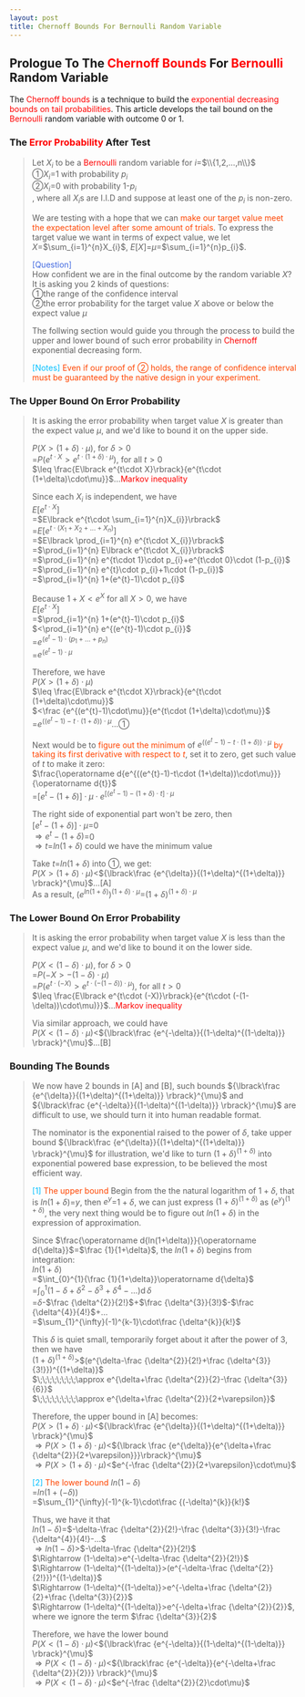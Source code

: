 ```yaml
---
layout: post
title: Chernoff Bounds For Bernoulli Random Variable
---
```


## Prologue To The <font color="Red">Chernoff Bounds</font> For <font color="Red">Bernoulli</font> Random Variable
<p class="message">
The <font color="Red">Chernoff bounds</font> is a technique to build the <font color="Red">exponential decreasing bounds on tail probabilities</font>.  This article develops the tail bound on the <font color="Red">Bernoulli</font> random variable with outcome 0 or 1.  
</p>

### The <font color="Red">Error Probability</font> After Test
>Let $X_{i}$ to be a <font color="Red">Bernoulli</font> random variable for $i$=$\\{1,2,...,n\\}$  
>&#10112;$X_{i}$=$1$ with probability $p_{i}$  
>&#10113;$X_{i}$=$0$ with probability $1$-$p_{i}$  
>, where all $X_{i}$s are I.I.D and suppose at least one of the $p_{i}$ is non-zero.  
>
>We are testing with a hope that we can <font color="OrangeRed">make our target value meet the expectation level after some amount of trials</font>.  To express the target value we want in terms of expect value, we let $X$=$\sum_{i=1}^{n}X_{i}$, $E\lbrack X\rbrack$=$\mu$=$\sum_{i=1}^{n}p_{i}$.  
>
><font color="RoyalBlue">[Question]</font>  
>How confident we are in the final outcome by the random variable $X$?  It is asking you 2 kinds of questions:  
>&#10112;the range of the confidence interval  
>&#10113;the error probability for the target value $X$ above or below the expect value $\mu$  
>
>The follwing section would guide you through the process to build the upper and lower bound of such error probability in <font color="Red">Chernoff</font> exponential decreasing form.  
>
><font color="DeepSkyBlue">[Notes]</font>
><font color="OrangeRed">Even if our proof of &#10113; holds, the range of confidence interval must be guaranteed by the native design in your experiment.</font>  

### The Upper Bound On Error Probability
>It is asking the error probability when target value $X$ is greater than the expect value $\mu$, and we'd like to bound it on the upper side.  
>
>$P(X>(1+\delta)\cdot\mu)$, for $\delta>0$  
>=$P(e^{t\cdot X}>e^{t\cdot (1+\delta)\cdot\mu})$, for all $t>0$  
>$\leq \frac{E\lbrack e^{t\cdot X}\rbrack}{e^{t\cdot (1+\delta)\cdot\mu}}$...<font color="Red">Markov inequality</font>  
>
>Since each $X_{i}$ is independent, we have  
>$E\lbrack e^{t\cdot X}\rbrack$  
>=$E\lbrack e^{t\cdot \sum_{i=1}^{n}X_{i}}\rbrack$  
>=$E\lbrack e^{t\cdot (X_{1}+X_{2}+...+X_{n})}\rbrack$  
>=$E\lbrack \prod_{i=1}^{n} e^{t\cdot X_{i}}\rbrack$  
>=$\prod_{i=1}^{n} E\lbrack e^{t\cdot X_{i}}\rbrack$  
>=$\prod_{i=1}^{n} e^{t\cdot 1}\cdot p_{i}+e^{t\cdot 0}\cdot (1-p_{i})$  
>=$\prod_{i=1}^{n} e^{t}\cdot p_{i}+1\cdot (1-p_{i})$  
>=$\prod_{i=1}^{n} 1+(e^{t}-1)\cdot p_{i}$  
>
>Because $1+X<e^{X}$ for all $X>0$, we have  
>$E\lbrack e^{t\cdot X}\rbrack$  
>=$\prod_{i=1}^{n} 1+(e^{t}-1)\cdot p_{i}$  
>$<\prod_{i=1}^{n} e^{(e^{t}-1)\cdot p_{i}}$  
>=$e^{(e^{t}-1)\cdot (p_{1}+...+p_{n})}$  
>=$e^{(e^{t}-1)\cdot\mu}$  
>
>Therefore, we have  
>$P(X>(1+\delta)\cdot\mu)$  
>$\leq \frac{E\lbrack e^{t\cdot X}\rbrack}{e^{t\cdot (1+\delta)\cdot\mu}}$  
>$<\frac {e^{(e^{t}-1)\cdot\mu}}{e^{t\cdot (1+\delta)\cdot\mu}}$  
>=$e^{((e^{t}-1)-t\cdot (1+\delta))\cdot\mu}$...&#10112;  
>
>Next would be to <font color="OrangeRed">figure out the minimum</font> of $e^{((e^{t}-1)-t\cdot (1+\delta))\cdot\mu}$ <font color="OrangeRed">by taking its first derivative with respect to $t$</font>, set it to zero, get such value of $t$ to make it zero:  
>$\frac{\operatorname d{e^{((e^{t}-1)-t\cdot (1+\delta))\cdot\mu}}}{\operatorname d{t}}$  
>=$\lbrack e^{t}-(1+\delta)\rbrack\cdot\mu\cdot e^{\lbrack (e^{t}-1)-(1+\delta)\cdot t\rbrack\cdot\mu}$  
>
>The right side of exponential part won't be zero, then  
>$\lbrack e^{t}-(1+\delta)\rbrack\cdot\mu$=$0$  
>$\Rightarrow e^{t}-(1+\delta)$=$0$  
>$\Rightarrow t$=$ln(1+\delta)$ could we have the minimum value  
>
>Take $t$=$ln(1+\delta)$ into &#10112;, we get:  
>$P(X>(1+\delta)\cdot\mu)$<${\lbrack\frac {e^{\delta}}{(1+\delta)^{(1+\delta)}} \rbrack}^{\mu}$...[A]  
>As a result, $(e^{ln(1+\delta)})^{(1+\delta)\cdot\mu}$=$(1+\delta)^{(1+\delta)\cdot\mu}$  

### The Lower Bound On Error Probability
>It is asking the error probability when target value $X$ is less than the expect value $\mu$, and we'd like to bound it on the lower side.  
>
>$P(X<(1-\delta)\cdot\mu)$, for $\delta>0$  
>=$P(-X>-(1-\delta)\cdot\mu)$  
>=$P(e^{t\cdot (-X)}>e^{t\cdot (-(1-\delta))\cdot\mu})$, for all $t>0$  
>$\leq \frac{E\lbrack e^{t\cdot (-X)}\rbrack}{e^{t\cdot (-(1-\delta))\cdot\mu)}}$...<font color="Red">Markov inequality</font>  
>
>Via similar approach, we could have  
>$P(X<(1-\delta)\cdot\mu)$<${\lbrack\frac {e^{-\delta}}{(1-\delta)^{(1-\delta)}} \rbrack}^{\mu}$...[B]  

### Bounding The Bounds
>We now have 2 bounds in [A] and [B], such bounds ${\lbrack\frac {e^{\delta}}{(1+\delta)^{(1+\delta)}} \rbrack}^{\mu}$ and ${\lbrack\frac {e^{-\delta}}{(1-\delta)^{(1-\delta)}} \rbrack}^{\mu}$ are difficult to use, we should turn it into human readable format.  
>
>The nominator is the exponential raised to the power of $\delta$, take upper bound ${\lbrack\frac {e^{\delta}}{(1+\delta)^{(1+\delta)}} \rbrack}^{\mu}$ for illustration, we'd like to turn $(1+\delta)^{(1+\delta)}$ into exponential powered base expression, to be believed the most efficient way.  
>
><font color="DeepSkyBlue">[1]</font>
><font color="OrangeRed">The upper bound</font>
>Begin from the the natural logarithm of $1+\delta$, that is $ln(1+\delta)$=$y$, then $e^{y}$=$1+\delta$, we can just express $(1+\delta)^{(1+\delta)}$ as $(e^{y})^{(1+\delta)}$, the very next thing would be to figure out $ln(1+\delta)$ in the expression of approximation.  
>
>Since $\frac{\operatorname d{ln(1+\delta)}}{\operatorname d{\delta}}$=$\frac {1}{1+\delta}$, the $ln(1+\delta)$ begins from integration:  
>$ln(1+\delta)$  
>=$\int_{0}^{1}{\frac {1}{1+\delta}}\operatorname d{\delta}$  
>=$\int_{0}^{1}{(1-\delta+\delta^{2}-\delta^{3}+\delta^{4}-...)}\operatorname d{\delta}$  
>=$\delta$-$\frac {\delta^{2}}{2!}$+$\frac {\delta^{3}}{3!}$-$\frac {\delta^{4}}{4!}$+...  
>=$\sum_{1}^{\infty}(-1)^{k-1}\cdot\frac {\delta^{k}}{k!}$  
>
>This $\delta$ is quiet small, temporarily forget about it after the power of 3, then we have  
>$(1+\delta)^{(1+\delta)}$>$(e^{\delta-\frac {\delta^{2}}{2!}+\frac {\delta^{3}}{3!}})^{(1+\delta)}$  
>$\;\;\;\;\;\;\;\;\approx e^{\delta+\frac {\delta^{2}}{2}-\frac {\delta^{3}}{6}}$  
>$\;\;\;\;\;\;\;\;\approx e^{\delta+\frac {\delta^{2}}{2+\varepsilon}}$  
>
>Therefore, the upper bound in [A] becomes:  
>$P(X>(1+\delta)\cdot\mu)$<${\lbrack\frac {e^{\delta}}{(1+\delta)^{(1+\delta)}} \rbrack}^{\mu}$  
>$\Rightarrow P(X>(1+\delta)\cdot\mu)$<${\lbrack \frac {e^{\delta}}{e^{\delta+\frac {\delta^{2}}{2+\varepsilon}}}\rbrack}^{\mu}$  
>$\Rightarrow P(X>(1+\delta)\cdot\mu)$<$e^{-\frac {\delta^{2}}{2+\varepsilon}\cdot\mu}$  
>
><font color="DeepSkyBlue">[2]</font>
><font color="OrangeRed">The lower bound</font>
>$ln(1-\delta)$  
>=$ln(1+(-\delta))$  
>=$\sum_{1}^{\infty}(-1)^{k-1}\cdot\frac {(-\delta)^{k}}{k!}$  
>
>Thus, we have it that  
>$ln(1-\delta)$=$-\delta-\frac {\delta^{2}}{2!}-\frac {\delta^{3}}{3!}-\frac {\delta^{4}}{4!}-...$  
>$\Rightarrow ln(1-\delta)$>$-\delta-\frac {\delta^{2}}{2!}$  
>$\Rightarrow (1-\delta)>e^{-\delta-\frac {\delta^{2}}{2!}}$  
>$\Rightarrow (1-\delta)^{(1-\delta)}>(e^{-\delta-\frac {\delta^{2}}{2!}})^{(1-\delta)}$  
>$\Rightarrow (1-\delta)^{(1-\delta)}>e^{-\delta+\frac {\delta^{2}}{2}+\frac {\delta^{3}}{2}}$  
>$\Rightarrow (1-\delta)^{(1-\delta)}>e^{-\delta+\frac {\delta^{2}}{2}}$, where we ignore the term $\frac {\delta^{3}}{2}$  
>
>Therefore, we have the lower bound  
>$P(X<(1-\delta)\cdot\mu)$<${\lbrack\frac {e^{-\delta}}{(1-\delta)^{(1-\delta)}} \rbrack}^{\mu}$  
>$\Rightarrow P(X<(1-\delta)\cdot\mu)$<${\lbrack\frac {e^{-\delta}}{e^{-\delta+\frac {\delta^{2}}{2}}} \rbrack}^{\mu}$  
>$\Rightarrow P(X<(1-\delta)\cdot\mu)$<$e^{-\frac {\delta^{2}}{2}\cdot\mu}$  

<!-- Γ -->
<!-- \Omega -->
<!-- \cap intersection -->
<!-- \cup union -->
<!-- \frac{\Gamma(k + n)}{\Gamma(n)} \frac{1}{r^k}  -->
<!-- \mbox{\large$\vert$}\nolimits_0^\infty -->
<!-- \vert_0^\infty -->
<!-- \vert_{0.5}^{\infty} -->
<!-- &prime; ′ -->
<!-- &Prime; ″ -->
<!-- $E\lbrack X\rbrack$ -->
<!-- \overline{X_n} -->
<!-- \underset{Succss}P -->
<!-- \frac{{\overline {X_n}}-\mu}{S/\sqrt n} -->
<!-- \lim_{t\rightarrow\infty} -->
<!-- \int_{0}^{a}\lambda\cdot e^{-\lambda\cdot t}\operatorname dt -->
<!-- \Leftrightarrow -->
<!-- \prod_{v\in V} -->
<!-- \subset -->
<!-- \subseteq -->
<!-- \varnothing -->
<!-- \perp -->
<!-- \overset\triangle= -->
<!-- \left|X\right| -->
<!-- \xrightarrow{r_t} -->
<!-- \left\|?\right\| => ||?||-->
<!-- \left|?\right| => |?|-->
<!-- \lbrack BQ\rbrack => [BQ] -->
<!-- \subset -->
<!-- \subseteq -->
<!-- \widehat -->
<!-- \int_{}^{}{}\operatorname d{} -->

<!-- Notes -->
<!-- <font color="OrangeRed">items, verb, to make it the focus</font> -->
<!-- <font color="Red">KKT</font> -->
<!-- <font color="Red">SMO heuristics</font> -->
<!-- <font color="Red">F</font> distribution -->
<!-- <font color="Red">t</font> distribution -->
<!-- <font color="DeepSkyBlue">suggested item, soft item</font> -->
<!-- <font color="RoyalBlue">old alpha</font> -->
<!-- <font color="Green">new alpha</font> -->

<!-- <font color="DeepPink">positive conclusion, finding</font> -->
<!-- <font color="RosyBrown">negative conclusion, finding</font> -->

<!-- <font color="#00ADAD">policy</font> -->
<!-- <font color="#6100A8">full observable</font> -->
<!-- <font color="#FFAC12">partial observable</font> -->
<!-- <font color="#EB00EB">stochastic</font> -->
<!-- <font color="#8400E6">state transition</font> -->
<!-- <font color="#D600D6">discount factor gamma $\gamma$</font> -->
<!-- <font color="#D600D6">$V(S)$</font> -->
<!-- <font color="#9300FF">immediate reward R(S)</font> -->

<!-- ### <font color="RoyalBlue">Example</font>: Illustration By Rainy And Sunny Days In One Week -->
<!-- <font color="RoyalBlue">[Question]</font> -->
<!-- <font color="DeepSkyBlue">[Answer]</font> -->

<!-- <font color="Brown">Notes::mjtsai1974</font> -->

<!-- 
[1]Given the vehicles pass through a highway toll station is $6$ per minute, what is the probability that no cars within $30$ seconds?
><font color="DeepSkyBlue">[1]</font>
><font color="OrangeRed">Given the vehicles pass through a highway toll station is $6$ per minute, what is the probability that no cars within $30$ seconds?</font>  
-->

<!--
><font color="DeepSkyBlue">[Notes]</font>
><font color="OrangeRed">Why at this moment, the Poisson and exponential probability come out with different result?</font>  
-->

<!-- https://www.medcalc.org/manual/gamma_distribution_functions.php -->
<!-- https://www.statlect.com/probability-distributions/student-t-distribution#hid5 -->
<!-- http://www.wiris.com/editor/demo/en/ -->
